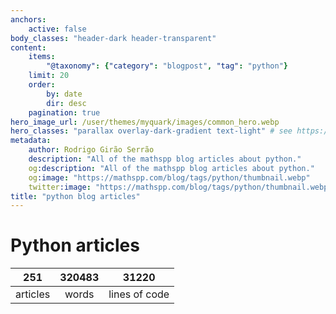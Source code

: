 ```yaml
---
anchors:
    active: false
body_classes: "header-dark header-transparent"
content:
    items:
        "@taxonomy": {"category": "blogpost", "tag": "python"}
    limit: 20
    order:
        by: date
        dir: desc
    pagination: true
hero_image_url: /user/themes/myquark/images/common_hero.webp
hero_classes: "parallax overlay-dark-gradient text-light" # see https://demo.getgrav.org/blog-skeleton/blog/hero-classes
metadata:
    author: Rodrigo Girão Serrão
    description: "All of the mathspp blog articles about python."
    og:description: "All of the mathspp blog articles about python."
    og:image: "https://mathspp.com/blog/tags/python/thumbnail.webp"
    twitter:image: "https://mathspp.com/blog/tags/python/thumbnail.webp"
title: "python blog articles"
---
```


# Python articles


<span class="stats-table"><table>
    <thead>
        <tr>
            <th style="text-align: center;">251</th>
            <th style="text-align: center;">320483</th>
            <th style="text-align: center;">31220</th>
        </tr>
    </thead>
    <tbody>
        <tr>
            <td style="text-align: center;">articles</td>
            <td style="text-align: center;">words</td>
            <td style="text-align: center;">lines of code</td>
        </tr>
    </tbody>
</table></span>